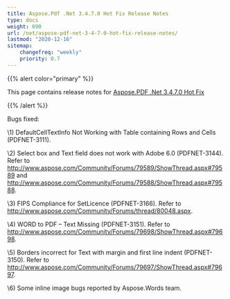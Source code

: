 ```yaml
---
title: Aspose.Pdf .Net 3.4.7.0 Hot Fix Release Notes
type: docs
weight: 690
url: /net/aspose-pdf-net-3-4-7-0-hot-fix-release-notes/
lastmod: "2020-12-16"
sitemap:
    changefreq: "weekly"
    priority: 0.7
---
```


{{% alert color="primary" %}} 

This page contains release notes for [Aspose.PDF .Net 3.4.7.0 Hot Fix](http://www.aspose.com/downloads/pdf/net/new-releases/aspose.pdf-.net-3.4.7.0-hot-fix/)

{{% /alert %}} 

Bugs fixed: 

\1) DefaultCellTextInfo Not Working with Table containing Rows and Cells (PDFNET-3111). 

\2) Select box and Text field does not work with Adobe 6.0 (PDFNET-3144). Refer to <http://www.aspose.com/Community/Forums/79589/ShowThread.aspx#79589> and <http://www.aspose.com/Community/Forums/79588/ShowThread.aspx#79588>. 

\3) FIPS Compliance for SetLicence (PDFNET-3166). Refer to <http://www.aspose.com/Community/Forums/thread/80048.aspx>. 

\4) WORD to PDF – Text Missing (PDFNET-3151). Refer to <http://www.aspose.com/Community/Forums/79698/ShowThread.aspx#79698>. 

\5) Borders incorrect for Text with margin and first line indent (PDFNET-3150). Refer to <http://www.aspose.com/Community/Forums/79697/ShowThread.aspx#79697>. 

\6) Some inline image bugs reported by Aspose.Words team. 
